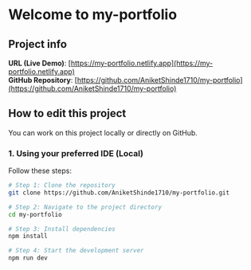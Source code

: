 # Welcome to my-portfolio

## Project info

**URL (Live Demo)**: [https://my-portfolio.netlify.app](https://my-portfolio.netlify.app)  
**GitHub Repository**: [https://github.com/AniketShinde1710/my-portfolio](https://github.com/AniketShinde1710/my-portfolio)

## How to edit this project

You can work on this project locally or directly on GitHub.

### 1. Using your preferred IDE (Local)

Follow these steps:

```bash
# Step 1: Clone the repository
git clone https://github.com/AniketShinde1710/my-portfolio.git

# Step 2: Navigate to the project directory
cd my-portfolio

# Step 3: Install dependencies
npm install

# Step 4: Start the development server
npm run dev

